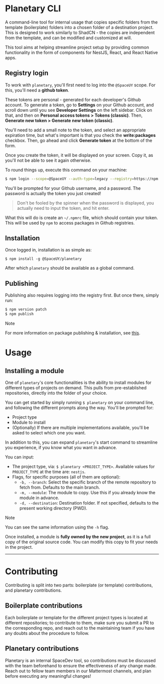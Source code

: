 # Planetary CLI

A command-line tool for internal usage that copies specific folders from the template (boilerplate) folders into a chosen folder of a destination project. This is designed to work similarly to ShadCN - the copies are independent from the template, and can be modified and customized at will.

This tool aims at helping streamline project setup by providing common functionality in the form of components for NestJS, React, and React Native apps.

## Registry login

To work with `planetary`, you'll first need to log into the `@SpaceUY` scope. For this, you'll need a **github token**.

These tokens are personal - generated for each developer's Github account. To generate a token, go to **Settings** on your Github account, and scroll down until you see **Developer Settings** on the left sidebar. Click on that, and then on **Personal access tokens > Tokens (classic)**. Then, **Generate new token > Generate new token (classic)**.

You'll need to add a small note to the token, and select an appropriate expiration time, but what's important is that you check the **write:packages** checkbox. Then, go ahead and click **Generate token** at the bottom of the form.

Once you create the token, it will be displayed on your screen. Copy it, as you'll not be able to see it again otherwise.

To round things up, execute this command on your machine:

```bash
$ npm login --scope=@SpaceUY --auth-type=legacy --registry=https://npm.pkg.github.com
```

You'll be prompted for your Github username, and a password. The password is actually the token you just created!

> Don't be fooled by the spinner when the password is displayed, you actually need to input the token, and hit enter.

What this will do is create an `~/.npmrc` file, which should contain your token. This will be used by `npm` to access packages in Github registries.

## Installation

Once logged in, installation is as simple as:

```
$ npm install -g @SpaceUY/planetary
```

After which `planetary` should be available as a global command.

## Publishing

Publishing also requires logging into the registry first. But once there, simply run:

```bash
$ npm version patch
$ npm publish
```

> [!NOTE]
> For more information on package publishing & installation, see [this](https://docs.github.com/en/packages/managing-github-packages-using-github-actions-workflows/publishing-and-installing-a-package-with-github-actions#upgrading-a-workflow-that-accesses-a-registry-using-a-personal-access-token).

# Usage

## Installing a module

One of `planetary`'s core functionalities is the ability to install modules for different types of projects on demand. This pulls from pre-established repositories, directly into the folder of your choice.

You can get started by simply running `$ planetary` on your command line, and following the different prompts along the way. You'll be prompted for:
- Project type
- Module to install
- (Optionally) If there are multiple implementations available, you'll be asked to select which one you want.

In addition to this, you can expand `planetary`'s start command to streamline you experience, if you know what you want in advance.

You can input:
- The project type, via: `$ planetary <PROJECT_TYPE>`. Available values for `PROJECT_TYPE` at the time are: `nestjs`.
- Flags, for specific purposes (all of them are optional):
    - `-b, --branch`: Select the specific branch of the remote repository to fetch from. Defaults to the main branch.
    - `-m, --module`: The module to copy. Use this if you already know the module in advance.
    - `-d, --destination`: Destination folder. If not specified, defaults to the present working directory (PWD).
 
> [!NOTE]
> You can see the same information using the `-h` flag.

Once installed, a module is **fully owned by the new project**, as it is a full copy of the original source code.
You can modify this copy to fit your needs in the project.

---

# Contributing

Contributing is split into two parts: boilerplate (or template) contributions, and planetary contributions.

## Boilerplate contributions

Each boilerplate or template for the different project types is located at different repositories; to contribute to them, make sure you submit a PR to the corresponding repo, and reach out to the maintaining team if you have any doubts about the procedure to follow.

## Planetary contributions

Planetary is an internal SpaceDev tool, so contributions must be discussed with the team beforehand to ensure the effectiveness of any change made. Reach out to fellow team members in our Mattermost channels, and plan before executing any meaningful changes!
